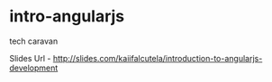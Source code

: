 # intro-angularjs
tech caravan

Slides Url - http://slides.com/kaiifalcutela/introduction-to-angularjs-development
